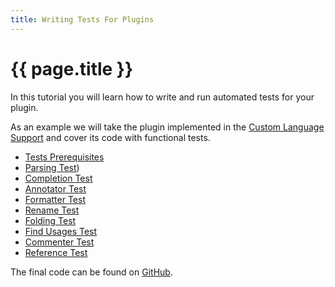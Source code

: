 ```yaml
---
title: Writing Tests For Plugins
---
```


<!--
INITIAL_SOURCE https://confluence.jetbrains.com/display/IntelliJIDEA/Writing+Tests+for+Plugins
-->

# {{ page.title }}

In this tutorial you will learn how to write and run automated tests for your plugin.

As an example we will take the plugin implemented in the
[Custom Language Support](cls_tutorial.html)
and cover its code with functional tests.

*  [Tests Prerequisites](tests_prerequisites.html)
*  [Parsing Test](parsing_test.html))
*  [Completion Test](completion_test.html)
*  [Annotator Test](annotator_test.html)
*  [Formatter Test](formatter_test.html)
*  [Rename Test](rename_test.html)
*  [Folding Test](folding_test.html)
*  [Find Usages Test](TODO)
*  [Commenter Test](TODO)
*  [Reference Test](TODO)

The final code can be found on [GitHub](http://github.com/cheptsov/SimplePlugin).